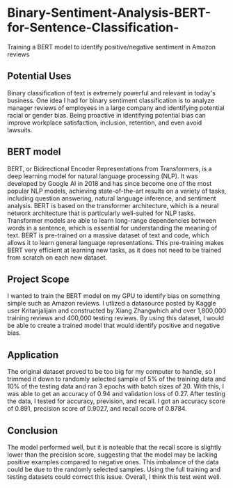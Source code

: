 # Binary-Sentiment-Analysis-BERT-for-Sentence-Classification-
Training a BERT model to identify positive/negative sentiment in Amazon reviews

## Potential Uses
Binary classification of text is extremely powerful and relevant in today's business. One idea I had for binary sentiment classification is to analyze manager reviews of employees in a large company and identifying potential racial or gender bias. Being proactive in identifying potential bias can improve workplace satisfaction, inclusion, retention, and even avoid lawsuits.

## BERT model
BERT, or Bidirectional Encoder Representations from Transformers, is a deep learning model for natural language processing (NLP). It was developed by Google AI in 2018 and has since become one of the most popular NLP models, achieving state-of-the-art results on a variety of tasks, including question answering, natural language inference, and sentiment analysis. BERT is based on the transformer architecture, which is a neural network architecture that is particularly well-suited for NLP tasks. Transformer models are able to learn long-range dependencies between words in a sentence, which is essential for understanding the meaning of text. BERT is pre-trained on a massive dataset of text and code, which allows it to learn general language representations. This pre-training makes BERT very efficient at learning new tasks, as it does not need to be trained from scratch on each new dataset.

## Project Scope
I wanted to train the BERT model on my GPU to identify bias on something simple such as Amazon reviews. I utlized a datasource posted by Kaggle user Kritanjalijain and constructed by Xiang Zhangwhich ahd over 1,800,000 training reviews and 400,000 testing reviews. By using this dataset, I would be able to create a trained model that would identify positive and negative bias.

## Application
The original dataset proved to be too big for my computer to handle, so I trimmed it down to randomly selected sample of 5% of the training data and 10% of the testing data and ran 3 epochs with batch sizes of 20. With this, I was able to get an accuracy of 0.94 and validation loss of 0.27. After testing the data, I tested for accuracy, prevision, and recall. I got an accuracy score of 0.891, precision score of 0.9027, and recall score of 0.8784.

## Conclusion
The model performed well, but it is noteable that the recall score is slightly lower than the precision score, suggesting that the model may be lacking positive examples compared to negative ones. This imbalance of the data could be due to the randomly selected samples. Using the full training and testing datasets could correct this issue. Overall, I think this test went well.
